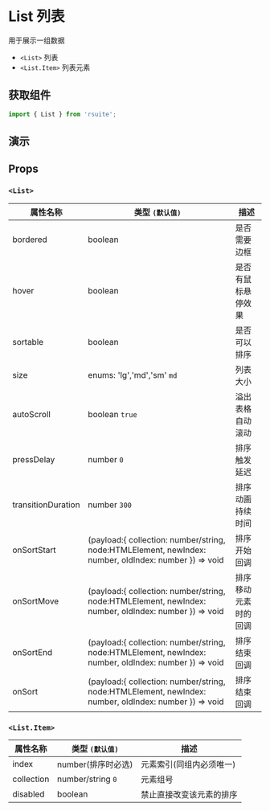 # List 列表

用于展示一组数据

- `<List>` 列表
- `<List.Item>` 列表元素

## 获取组件

```js
import { List } from 'rsuite';
```

## 演示

<!--{demo}-->

## Props

### `<List>`

| 属性名称           | 类型 `(默认值)`                                                                                       | 描述                 |
| ------------------ | ----------------------------------------------------------------------------------------------------- | -------------------- |
| bordered           | boolean                                                                                               | 是否需要边框         |
| hover              | boolean                                                                                               | 是否有鼠标悬停效果   |
| sortable           | boolean                                                                                               | 是否可以排序         |
| size               | enums: 'lg','md','sm' `md`                                                                            | 列表大小             |
| autoScroll         | boolean `true`                                                                                        | 溢出表格自动滚动     |
| pressDelay         | number `0`                                                                                            | 排序触发延迟         |
| transitionDuration | number `300`                                                                                          | 排序动画持续时间     |
| onSortStart        | (payload:{ collection: number/string, node:HTMLElement, newIndex: number, oldIndex: number }) => void | 排序开始回调         |
| onSortMove         | (payload:{ collection: number/string, node:HTMLElement, newIndex: number, oldIndex: number }) => void | 排序移动元素时的回调 |
| onSortEnd          | (payload:{ collection: number/string, node:HTMLElement, newIndex: number, oldIndex: number }) => void | 排序结束回调         |
| onSort             | (payload:{ collection: number/string, node:HTMLElement, newIndex: number, oldIndex: number }) => void | 排序结束回调         |

### `<List.Item>`

| 属性名称   | 类型 `(默认值)`    | 描述                     |
| ---------- | ------------------ | ------------------------ |
| index      | number(排序时必选) | 元素索引(同组内必须唯一) |
| collection | number/string `0`  | 元素组号                 |
| disabled   | boolean            | 禁止直接改变该元素的排序 |
